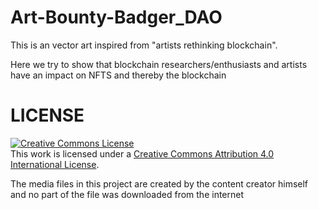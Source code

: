 # Art-Bounty-Badger_DAO
This is an vector art inspired from "artists rethinking blockchain".

Here we try to show that blockchain researchers/enthusiasts and artists have an impact on NFTS and thereby the blockchain

# LICENSE
<a rel="license" href="http://creativecommons.org/licenses/by/4.0/"><img alt="Creative Commons License" style="border-width:0" src="https://i.creativecommons.org/l/by/4.0/88x31.png" /></a><br />This work is licensed under a <a rel="license" href="http://creativecommons.org/licenses/by/4.0/">Creative Commons Attribution 4.0 International License</a>.

The media files in this project are created by the content creator himself and no part of the file was downloaded from the internet

